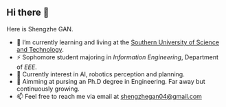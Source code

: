 ## Hi there 👋

Here is Shengzhe GAN.

- 🔭 I’m currently learning and living at the [Southern University of Science and Technology](sustech.edu.cn).
- ⚡ Sophomore student majoring in *Information Engineering*, Department of *EEE*.
- 🤔 Currently interest in AI, robotics perception and planning.
- 🌱 Aimming at pursing an Ph.D degree in Engineering. Far away but continuously growing.
- 📫 Feel free to reach me via email at [shengzhegan04@gmail.com](shengzhegan04@gmail.com)


<!--
**Lgx521/Lgx521** is a ✨ _special_ ✨ repository because its `README.md` (this file) appears on your GitHub profile.

Here are some ideas to get you started:

- 🔭 I’m currently working on ...
- 🌱 I’m currently learning ...
- 👯 I’m looking to collaborate on ...
- 🤔 I’m looking for help with ...
- 💬 Ask me about ...
- 📫 How to reach me: ...
- 😄 Pronouns: ...
- ⚡ Fun fact: ...
-->
